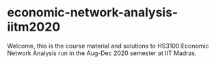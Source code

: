 # economic-network-analysis-iitm2020
Welcome, this is the course material and solutions to HS3100:Economic Network Analysis run in the Aug-Dec 2020 semester at IIT Madras. 
